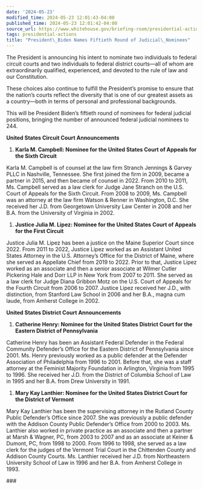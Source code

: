 ```yaml
---
date: '2024-05-23'
modified_time: 2024-05-23 12:01:43-04:00
published_time: 2024-05-23 12:01:42-04:00
source_url: https://www.whitehouse.gov/briefing-room/presidential-actions/2024/05/23/president-biden-names-fiftieth-round-of-judicial-nominees/
tags: presidential-actions
title: "President\_Biden Names Fiftieth Round of Judicial\_Nominees"
---
```

 
The President is announcing his intent to nominate two individuals to
federal circuit courts and two individuals to federal district
courts—all of whom are extraordinarily qualified, experienced, and
devoted to the rule of law and our Constitution.

These choices also continue to fulfill the President’s promise to ensure
that the nation’s courts reflect the diversity that is one of our
greatest assets as a country—both in terms of personal and professional
backgrounds.

This will be President Biden’s fiftieth round of nominees for federal
judicial positions, bringing the number of announced federal judicial
nominees to 244.

**United States Circuit Court Announcements**

1.  **Karla M. Campbell: Nominee for the United States Court of Appeals
    for the Sixth Circuit**

Karla M. Campbell is of counsel at the law firm Stranch Jennings &
Garvey PLLC in Nashville, Tennessee. She first joined the firm in 2009,
became a partner in 2015, and then became of counsel in 2022. From 2010
to 2011, Ms. Campbell served as a law clerk for Judge Jane Stranch on
the U.S. Court of Appeals for the Sixth Circuit. From 2008 to 2009, Ms.
Campbell was an attorney at the law firm Watson & Renner in Washington,
D.C. She received her J.D. from Georgetown University Law Center in 2008
and her B.A. from the University of Virginia in 2002.

1.  **Justice Julia M. Lipez: Nominee for the United States Court of
    Appeals for the First Circuit**

Justice Julia M. Lipez has been a justice on the Maine Superior Court
since 2022. From 2011 to 2022, Justice Lipez worked as an Assistant
United States Attorney in the U.S. Attorney’s Office for the District of
Maine, where she served as Appellate Chief from 2019 to 2022. Prior to
that, Justice Lipez worked as an associate and then a senior associate
at Wilmer Cutler Pickering Hale and Dorr LLP in New York from 2007 to
2011. She served as a law clerk for Judge Diana Gribbon Motz on the U.S.
Court of Appeals for the Fourth Circuit from 2006 to 2007. Justice Lipez
received her J.D., with distinction, from Stanford Law School in 2006
and her B.A., magna cum laude, from Amherst College in 2002.

**United States District Court Announcements**

1.  **Catherine Henry: Nominee for the United States District Court for
    the Eastern District of Pennsylvania**

Catherine Henry has been an Assistant Federal Defender in the Federal
Community Defender’s Office for the Eastern District of Pennsylvania
since 2001. Ms. Henry previously worked as a public defender at the
Defender Association of Philadelphia from 1996 to 2001. Before that, she
was a staff attorney at the Feminist Majority Foundation in Arlington,
Virginia from 1995 to 1996. She received her J.D. from the District of
Columbia School of Law in 1995 and her B.A. from Drew University in
1991.

1.  **Mary Kay Lanthier: Nominee for the United States District Court
    for the District of Vermont**

Mary Kay Lanthier has been the supervising attorney in the Rutland
County Public Defender’s Office since 2007. She was previously a public
defender with the Addison County Public Defender’s Office from 2000 to
2003. Ms. Lanthier also worked in private practice as an associate and
then a partner at Marsh & Wagner, PC, from 2003 to 2007 and as an
associate at Keiner & Dumont, PC, from 1998 to 2000. From 1996 to 1998,
she served as a law clerk for the judges of the Vermont Trial Court in
the Chittenden County and Addison County Courts. Ms. Lanthier received
her J.D. from Northeastern University School of Law in 1996 and her B.A.
from Amherst College in 1993.

\###
